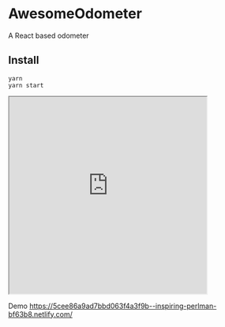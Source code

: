 # AwesomeOdometer

A React based odometer

## Install

    yarn
    yarn start
    
    
 <iframe src="https://5cee86a9ad7bbd063f4a3f9b--inspiring-perlman-bf63b8.netlify.com/" height="400" width="400"></iframe>   
    
Demo
https://5cee86a9ad7bbd063f4a3f9b--inspiring-perlman-bf63b8.netlify.com/
